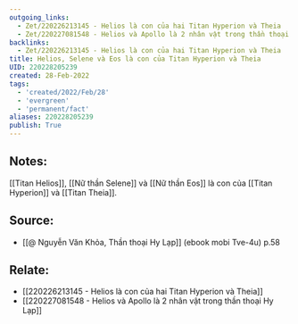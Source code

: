 ```yaml
---
outgoing_links:
  - Zet/220226213145 - Helios là con của hai Titan Hyperion và Theia
  - Zet/220227081548 - Helios và Apollo là 2 nhân vật trong thần thoại Hy Lạp
backlinks:
  - Zet/220226213145 - Helios là con của hai Titan Hyperion và Theia
title: Helios, Selene và Eos là con của Titan Hyperion và Theia
UID: 220228205239
created: 28-Feb-2022
tags:
  - 'created/2022/Feb/28'
  - 'evergreen'
  - 'permanent/fact'
aliases: 220228205239
publish: True
---
```

## Notes:
[[Titan Helios]], [[Nữ thần Selene]] và [[Nữ thần Eos]] là con của [[Titan Hyperion]] và [[Titan Theia]].

## Source:
- [[@ Nguyễn Văn Khỏa, Thần thoại Hy Lạp]] (ebook mobi Tve-4u) p.58

## Relate:
- [[220226213145 - Helios là con của hai Titan Hyperion và Theia]]
- [[220227081548 - Helios và Apollo là 2 nhân vật trong thần thoại Hy Lạp]]